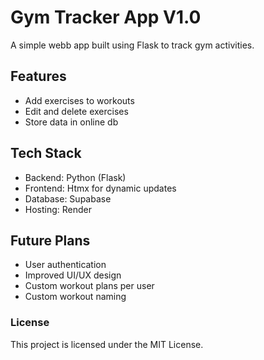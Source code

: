 # Gym Tracker App V1.0

A simple webb app built using Flask to track gym activities.

## Features

- Add exercises to workouts
- Edit and delete exercises
- Store data in online db

## Tech Stack

- Backend: Python (Flask)
- Frontend: Htmx for dynamic updates
- Database: Supabase
- Hosting: Render

## Future Plans

- User authentication
- Improved UI/UX design
- Custom workout plans per user
- Custom workout naming

### License
This project is licensed under the MIT License.
